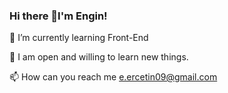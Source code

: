 ### Hi there 👋I'm Engin!


🔭 I’m currently learning Front-End

🤭 I am open and willing to learn new things.

📫 How can you reach me e.ercetin09@gmail.com
